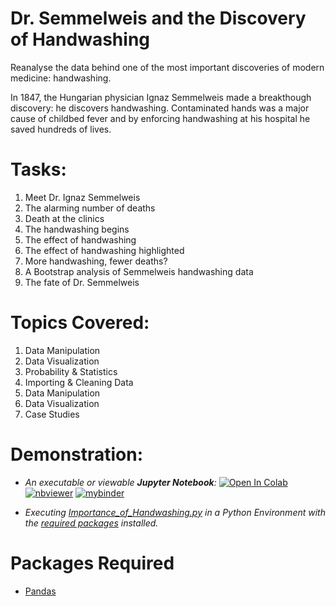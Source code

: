 # Dr. Semmelweis and the Discovery of Handwashing
Reanalyse the data behind one of the most important discoveries of modern medicine: handwashing.

In 1847, the Hungarian physician Ignaz Semmelweis made a breakthough discovery: he discovers handwashing. Contaminated hands was a major cause of childbed fever and by enforcing handwashing at his hospital he saved hundreds of lives.

# Tasks:
1. Meet Dr. Ignaz Semmelweis
2. The alarming number of deaths
3. Death at the clinics
4. The handwashing begins
5. The effect of handwashing
6. The effect of handwashing highlighted
7. More handwashing, fewer deaths?
8. A Bootstrap analysis of Semmelweis handwashing data
9. The fate of Dr. Semmelweis

# Topics Covered:
1. Data Manipulation
2. Data Visualization
3. Probability & Statistics
4. Importing & Cleaning Data
5. Data Manipulation
6. Data Visualization
7. Case Studies

# Demonstration:

- *An executable or viewable **Jupyter Notebook**:* 
[![Open In Colab](https://colab.research.google.com/assets/colab-badge.svg)](https://colab.research.google.com/github/Suraj-Patro/Handwashing_Importance/blob/main/Importance_of_Handwashing.ipynb)
[![nbviewer](https://raw.githubusercontent.com/jupyter/design/master/logos/Badges/nbviewer_badge.svg)](https://nbviewer.jupyter.org/github/Suraj-Patro/Handwashing_Importance/blob/main/Importance_of_Handwashing.ipynb)
[![mybinder](https://mybinder.org/badge_logo.svg)](https://mybinder.org/v2/gh/Suraj-Patro/Handwashing_Importance/blob/main/Importance_of_Handwashing.ipynb)

- *Executing [Importance_of_Handwashing.py](https://raw.githubusercontent.com/Suraj-Patro/Handwashing_Importance/main/importance_of_handwashing.py) in a Python Environment with the [required packages](https://github.com/Suraj-Patro/Handwashing_Importance#packages-required) installed.*

# Packages Required
- [Pandas](https://pandas.pydata.org/pandas-docs/stable/getting_started/index.html#getting-started)
